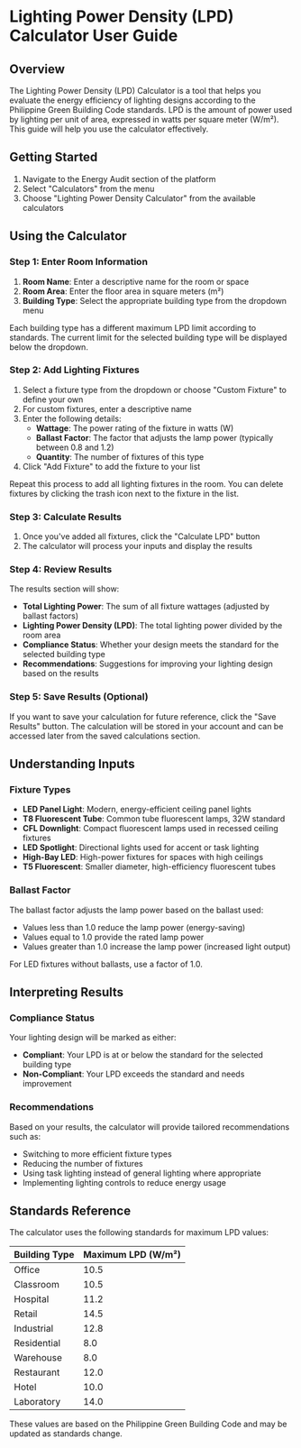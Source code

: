 # Lighting Power Density (LPD) Calculator User Guide

## Overview

The Lighting Power Density (LPD) Calculator is a tool that helps you evaluate the energy efficiency of lighting designs according to the Philippine Green Building Code standards. LPD is the amount of power used by lighting per unit of area, expressed in watts per square meter (W/m²). This guide will help you use the calculator effectively.

## Getting Started

1. Navigate to the Energy Audit section of the platform
2. Select "Calculators" from the menu
3. Choose "Lighting Power Density Calculator" from the available calculators

## Using the Calculator

### Step 1: Enter Room Information

1. **Room Name**: Enter a descriptive name for the room or space
2. **Room Area**: Enter the floor area in square meters (m²)
3. **Building Type**: Select the appropriate building type from the dropdown menu

Each building type has a different maximum LPD limit according to standards. The current limit for the selected building type will be displayed below the dropdown.

### Step 2: Add Lighting Fixtures

1. Select a fixture type from the dropdown or choose "Custom Fixture" to define your own
2. For custom fixtures, enter a descriptive name
3. Enter the following details:
   - **Wattage**: The power rating of the fixture in watts (W)
   - **Ballast Factor**: The factor that adjusts the lamp power (typically between 0.8 and 1.2)
   - **Quantity**: The number of fixtures of this type
4. Click "Add Fixture" to add the fixture to your list

Repeat this process to add all lighting fixtures in the room. You can delete fixtures by clicking the trash icon next to the fixture in the list.

### Step 3: Calculate Results

1. Once you've added all fixtures, click the "Calculate LPD" button
2. The calculator will process your inputs and display the results

### Step 4: Review Results

The results section will show:

- **Total Lighting Power**: The sum of all fixture wattages (adjusted by ballast factors)
- **Lighting Power Density (LPD)**: The total lighting power divided by the room area
- **Compliance Status**: Whether your design meets the standard for the selected building type
- **Recommendations**: Suggestions for improving your lighting design based on the results

### Step 5: Save Results (Optional)

If you want to save your calculation for future reference, click the "Save Results" button. The calculation will be stored in your account and can be accessed later from the saved calculations section.

## Understanding Inputs

### Fixture Types

- **LED Panel Light**: Modern, energy-efficient ceiling panel lights
- **T8 Fluorescent Tube**: Common tube fluorescent lamps, 32W standard
- **CFL Downlight**: Compact fluorescent lamps used in recessed ceiling fixtures
- **LED Spotlight**: Directional lights used for accent or task lighting
- **High-Bay LED**: High-power fixtures for spaces with high ceilings
- **T5 Fluorescent**: Smaller diameter, high-efficiency fluorescent tubes

### Ballast Factor

The ballast factor adjusts the lamp power based on the ballast used:
- Values less than 1.0 reduce the lamp power (energy-saving)
- Values equal to 1.0 provide the rated lamp power
- Values greater than 1.0 increase the lamp power (increased light output)

For LED fixtures without ballasts, use a factor of 1.0.

## Interpreting Results

### Compliance Status

Your lighting design will be marked as either:
- **Compliant**: Your LPD is at or below the standard for the selected building type
- **Non-Compliant**: Your LPD exceeds the standard and needs improvement

### Recommendations

Based on your results, the calculator will provide tailored recommendations such as:
- Switching to more efficient fixture types
- Reducing the number of fixtures
- Using task lighting instead of general lighting where appropriate
- Implementing lighting controls to reduce energy usage

## Standards Reference

The calculator uses the following standards for maximum LPD values:

| Building Type | Maximum LPD (W/m²) |
|---------------|-------------------|
| Office        | 10.5              |
| Classroom     | 10.5              |
| Hospital      | 11.2              |
| Retail        | 14.5              |
| Industrial    | 12.8              |
| Residential   | 8.0               |
| Warehouse     | 8.0               |
| Restaurant    | 12.0              |
| Hotel         | 10.0              |
| Laboratory    | 14.0              |

These values are based on the Philippine Green Building Code and may be updated as standards change. 